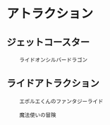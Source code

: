 # アトラクション

## ジェットコースター
        ライドオンシルバードラゴン
   
## ライドアトラクション
        エポルエくんのファンタジーライド
        
        魔法使いの冒険

